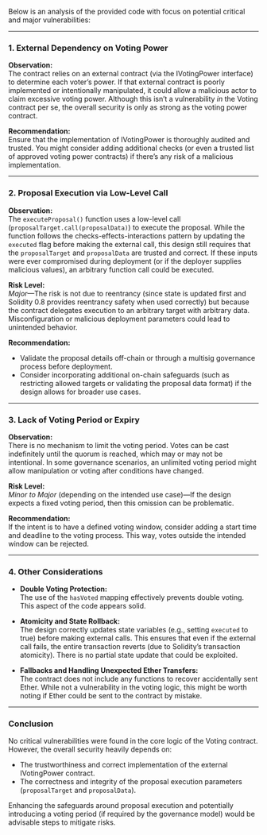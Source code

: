 Below is an analysis of the provided code with focus on potential critical and major vulnerabilities:

---

### 1. External Dependency on Voting Power

**Observation:**  
The contract relies on an external contract (via the IVotingPower interface) to determine each voter’s power. If that external contract is poorly implemented or intentionally manipulated, it could allow a malicious actor to claim excessive voting power. Although this isn’t a vulnerability _in_ the Voting contract per se, the overall security is only as strong as the voting power contract.  

**Recommendation:**  
Ensure that the implementation of IVotingPower is thoroughly audited and trusted. You might consider adding additional checks (or even a trusted list of approved voting power contracts) if there’s any risk of a malicious implementation.

---

### 2. Proposal Execution via Low-Level Call

**Observation:**  
The `executeProposal()` function uses a low-level call (`proposalTarget.call(proposalData)`) to execute the proposal. While the function follows the checks-effects-interactions pattern by updating the `executed` flag before making the external call, this design still requires that the `proposalTarget` and `proposalData` are trusted and correct. If these inputs were ever compromised during deployment (or if the deployer supplies malicious values), an arbitrary function call could be executed.

**Risk Level:**  
*Major*—The risk is not due to reentrancy (since state is updated first and Solidity 0.8 provides reentrancy safety when used correctly) but because the contract delegates execution to an arbitrary target with arbitrary data. Misconfiguration or malicious deployment parameters could lead to unintended behavior.

**Recommendation:**  
- Validate the proposal details off-chain or through a multisig governance process before deployment.  
- Consider incorporating additional on-chain safeguards (such as restricting allowed targets or validating the proposal data format) if the design allows for broader use cases.

---

### 3. Lack of Voting Period or Expiry

**Observation:**  
There is no mechanism to limit the voting period. Votes can be cast indefinitely until the quorum is reached, which may or may not be intentional. In some governance scenarios, an unlimited voting period might allow manipulation or voting after conditions have changed.

**Risk Level:**  
*Minor to Major* (depending on the intended use case)—If the design expects a fixed voting period, then this omission can be problematic.

**Recommendation:**  
If the intent is to have a defined voting window, consider adding a start time and deadline to the voting process. This way, votes outside the intended window can be rejected.

---

### 4. Other Considerations

- **Double Voting Protection:**  
  The use of the `hasVoted` mapping effectively prevents double voting. This aspect of the code appears solid.

- **Atomicity and State Rollback:**  
  The design correctly updates state variables (e.g., setting `executed` to true) before making external calls. This ensures that even if the external call fails, the entire transaction reverts (due to Solidity’s transaction atomicity). There is no partial state update that could be exploited.

- **Fallbacks and Handling Unexpected Ether Transfers:**  
  The contract does not include any functions to recover accidentally sent Ether. While not a vulnerability in the voting logic, this might be worth noting if Ether could be sent to the contract by mistake.

---

### Conclusion

No critical vulnerabilities were found in the core logic of the Voting contract. However, the overall security heavily depends on:
- The trustworthiness and correct implementation of the external IVotingPower contract.
- The correctness and integrity of the proposal execution parameters (`proposalTarget` and `proposalData`).

Enhancing the safeguards around proposal execution and potentially introducing a voting period (if required by the governance model) would be advisable steps to mitigate risks.